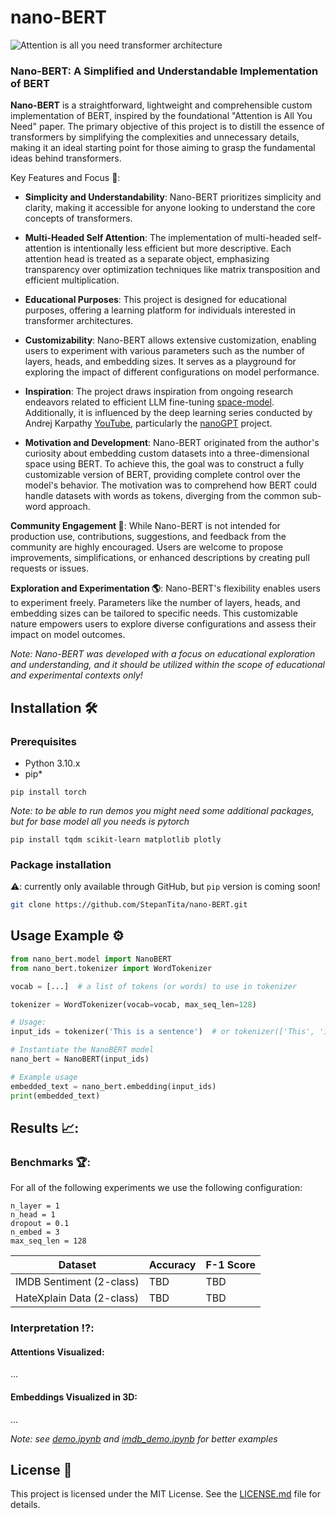 # nano-BERT

![Attention is all you need transformer architecture](link/to/logo.png)

### Nano-BERT: A Simplified and Understandable Implementation of BERT

**Nano-BERT** is a straightforward, lightweight and comprehensible custom implementation of BERT, inspired by the
foundational "Attention is All You Need" paper. The primary objective of this project is to distill the essence of
transformers by simplifying the complexities and unnecessary details, making it an ideal starting point for those aiming
to grasp the fundamental ideas behind transformers.

Key Features and Focus 🚀:

- **Simplicity and Understandability**: Nano-BERT prioritizes simplicity and clarity, making it accessible for anyone
  looking to understand the core concepts of transformers.


- **Multi-Headed Self Attention**: The implementation of multi-headed self-attention is intentionally less efficient but
  more descriptive. Each attention head is treated as a separate object, emphasizing transparency over optimization
  techniques like matrix transposition and efficient multiplication.


- **Educational Purposes**: This project is designed for educational purposes, offering a learning platform for
  individuals interested in transformer architectures.


- **Customizability**: Nano-BERT allows extensive customization, enabling users to experiment with various parameters
  such as the number of layers, heads, and embedding sizes. It serves as a playground for exploring the impact of
  different configurations on model performance.


- **Inspiration**: The project draws inspiration from ongoing research endeavors related to efficient LLM
  fine-tuning [space-model](https://github.com/StepanTita/space-model). Additionally, it is influenced by the deep
  learning series conducted by Andrej Karpathy [YouTube](https://www.youtube.com/@AndrejKarpathy), particularly
  the [nanoGPT](https://github.com/karpathy/nanoGPT) project.


- **Motivation and Development**:
  Nano-BERT originated from the author's curiosity about embedding custom datasets into a three-dimensional space using
  BERT. To achieve this, the goal was to construct a fully customizable version of BERT, providing complete control over
  the model's behavior. The motivation was to comprehend how BERT could handle datasets with words as tokens, diverging
  from the common sub-word approach.

**Community Engagement 💬**:
While Nano-BERT is not intended for production use, contributions, suggestions, and feedback from the community are
highly encouraged. Users are welcome to propose improvements, simplifications, or enhanced descriptions by creating pull
requests or issues.

**Exploration and Experimentation 🌎**:
Nano-BERT's flexibility enables users to experiment freely. Parameters like the number of layers, heads, and embedding
sizes can be tailored to specific needs. This customizable nature empowers users to explore diverse configurations and
assess their impact on model outcomes.

_Note: Nano-BERT was developed with a focus on educational exploration and understanding, and it should be utilized
within the scope of educational and experimental contexts only!_

## Installation 🛠️

### Prerequisites

- Python 3.10.x
- pip*

```
pip install torch
```

_Note: to be able to run demos you might need some additional packages, but for base model all you needs is pytorch_

```
pip install tqdm scikit-learn matplotlib plotly
```

### Package installation

⚠️: currently only available through GitHub, but `pip` version is coming soon!

```bash
git clone https://github.com/StepanTita/nano-BERT.git
```

## Usage Example ⚙️

```python
from nano_bert.model import NanoBERT
from nano_bert.tokenizer import WordTokenizer

vocab = [...]  # a list of tokens (or words) to use in tokenizer

tokenizer = WordTokenizer(vocab=vocab, max_seq_len=128)

# Usage:
input_ids = tokenizer('This is a sentence')  # or tokenizer(['This', 'is', 'a', 'sentence'])

# Instantiate the NanoBERT model
nano_bert = NanoBERT(input_ids)

# Example usage
embedded_text = nano_bert.embedding(input_ids)
print(embedded_text)
```

## Results 📈:

### Benchmarks 🏆:

For all of the following experiments we use the following configuration:

```
n_layer = 1
n_head = 1
dropout = 0.1
n_embed = 3
max_seq_len = 128
```

| Dataset                   | Accuracy | F-1 Score |
|---------------------------|----------|-----------|
| IMDB Sentiment (2-class)  | TBD      | TBD       |
| HateXplain Data (2-class) | TBD      | TBD       |

### Interpretation ⁉️:

#### Attentions Visualized:
...

#### Embeddings Visualized in 3D:
...

_Note: see [demo.ipynb](demo.ipynb) and [imdb_demo.ipynb](imdb_demo.ipynb) for better examples_

## License 📄

This project is licensed under the MIT License. See the [LICENSE.md](LICENSE.md) file for details.